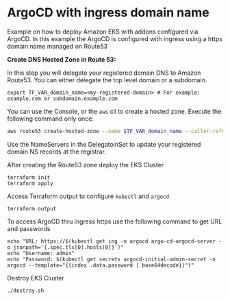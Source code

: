 # ArgoCD with ingress domain name

Example on how to deploy Amazon EKS with addons configured via ArgoCD.
In this example the ArgoCD is configured with ingress using a https domain name managed on Route53


**Create DNS Hosted Zone in Route 53:**

In this step you will delegate your registered domain DNS to Amazon Route53. You can either delegate the top level domain or a subdomain.
```shell
export TF_VAR_domain_name=<my-registered-domain> # For example: example.com or subdomain.example.com
```

You can use the Console, or the `aws` cli to create a hosted zone. Execute the following command only once:
```sh
aws route53 create-hosted-zone --name $TF_VAR_domain_name --caller-reference "$(date)"
```
Use the NameServers in the DelegatoinSet to update your registered domain NS records at the registrar.


After creating the Route53 zone deploy the EKS Cluster
```shell
terraform init
terraform apply
```

Access Terraform output to configure `kubectl` and `argocd`
```shell
terraform output
```

To access ArgoCD thru ingress https use the following command to get URL and passwords
```shell
echo "URL: https://$(kubectl get ing -n argocd argo-cd-argocd-server -o jsonpath='{.spec.tls[0].hosts[0]}')"
echo "Username: admin"
echo "Password: $(kubectl get secrets argocd-initial-admin-secret -n argocd --template="{{index .data.password | base64decode}}")"
```

Destroy EKS Cluster
```shell
./destroy.sh
```
